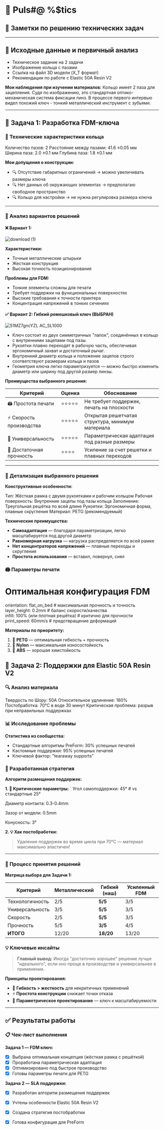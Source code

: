 
# 🔧 Puls#@ %$tics 
## 📝 Заметки по решению технических задач

---

## 🎯 Исходные данные и первичный анализ

- Техническое задание на 2 задачи
- Изображение кольца с пазами  
- Ссылка на файл 3D модели (X_T формат)
- Рекомендации по работе с Elastic 50A Resin V2

**Мои наблюдения при изучении материалов:**
Кольцо имеет 2 паза для зацепления. Судя по изображению, это стандартная оптико-механическая система фиксации линз. В процессе первого интервью видел похожий ключ - тонкий металлический инструмент с зубьями.

---

## 🔑 Задача 1: Разработка FDM-ключа

### 📐 Технические характеристики кольца


Количество пазов: 2
Расстояние между пазами: 41.6 ±0.05 мм  
Ширина паза: 2.0 ±0.1 мм
Глубина паза: 1.8 ±0.1 мм


**Мои допущения о конструкции:**
- 🔍 Отсутствие габаритных ограничений → можно увеличивать размеры ключа
- 🔍 Нет данных об окружающих элементах → предполагаю свободное пространство  
- 🔍 Кольцо для настройки → не нужна регулировка размера ключа

---

### 🧠 Анализ вариантов решений

#### ❌ Вариант 1: 
![download (1)](https://github.com/user-attachments/assets/3b2a25dc-2d9c-4dc5-8908-a6b3855e1305)


**Характеристики:**
- Точные металлические штырьки
- Жесткая конструкция
- Высокая точность позиционирования

**Проблемы для FDM:**
- Тонкие элементы сложны для печати
- Требует поддержки на функциональных поверхностях  
- Высокие требования к точности принтера
- Концентрация напряжений в тонких сечениях

#### ✅ Вариант 2: Гибкий ремешковый ключ (ВЫБРАН)
![51MZ7gncYZL _AC_SL1000_](https://github.com/user-attachments/assets/7b191422-d7b7-4e1d-ae32-334ad189a37b)


- Ключ состоит из двух симметричных "лапок", соединённых в кольцо с внутренними зацепами под пазы.
- Рукоятки плавно переходят в рабочую часть, обеспечивая эргономичный захват и достаточный рычаг.
- Внутренний диаметр кольца и положение зацепов строго соответствуют размерам кольца и пазов 
- Геометрия ключа легко параметризуется — можно быстро изменить диаметр или ширину под другой размер линзы.

**Преимущества выбранного решения:**

| Критерий | Оценка | Обоснование |
|----------|---------|-------------|
| 🖨️ Простота печати | ⭐⭐⭐⭐⭐ | Не требует поддержек, печать на плоскости |
| ⚡ Скорость производства | ⭐⭐⭐⭐⭐ | Открытая решетчатая структура, минимум материала |
| 🔧 Универсальность | ⭐⭐⭐⭐⭐ | Параметрическая адаптация под разные размеры |
| 💪 Достаточная прочность | ⭐⭐⭐⭐ | Усиление за счет решетки и плавных переходов |

---

### 🎨 Детализация выбранного решения

**Конструктивные особенности:**

Тип: Жёсткая рамка с двумя рукоятками и рабочим кольцом
Рабочая поверхность: Внутренние зацепы под пазы кольца
Заполнение: Треугольная решётка по всей длине
Рукоятки: Эргономичная форма, плавные скругления
Материал: PETG (рекомендуемый)

**Технические преимущества:**
- **Самоадаптация** — благодаря параметризации, легко масштабируется под другой диаметр
- **Равномерная нагрузка** — нагрузка распределяется по всей рамке
- **Нет концентраторов напряжений** — плавные переходы и скругления
- **Простота использования** — вставил, повернул, снял

### 🖨️ Параметры печати


# Оптимальная конфигурация FDM
orientation: flat_on_bed          # максимальная прочность и точность
layer_height: 0.2mm               # баланс скорости/качества  
infill: 100% (или плотная решётка) # критично для прочности
print_speed: 60mm/s               # предотвращение деформаций


**Материалы по приоритету:**
1. 🥇 **PETG** — оптимальная гибкость + прочность
2. 🥈 **Nylon** — максимальная износостойкость  
3. 🥉 **ABS** — хорошая химстойкость



## 🧪 Задача 2: Поддержки для Elastic 50A Resin V2

### 🔍 Анализ материала


Твердость по Шору: 50A
Относительное удлинение: 160%
Постобработка: 70°C в воде 30 минут
Критическая проблема: разрыв при неправильных поддержках


### 📊 Исследование проблемы

**Статистика из сообщества:**
- Стандартные алгоритмы PreForm: 30% успешных печатей
- Кастомные поддержки: 95% успешных печатей  
- Ключевой фактор: "tearaway supports"

### 🎯 Разработанная стратегия

**Алгоритм размещения поддержек:**

**1. 📏 Критические параметры:**
`
Угол самоподдержки: 45°     # vs стандартные 25°

Диаметр контакта: 0.3-0.4mm 

Зазор от модели: 0.5mm

Конусность: 3°


**2. 💡 Хак постобработки:**
> Удаление поддержек во время цикла при 70°C — материал максимально эластичен!

---



### 🤔 Процесс принятия решений

**Матрица выбора для Задачи 1:**

| Критерий        | Металлический | **Гибкий (наш)** | Усиленный FDM |
|-----------------|---------------|------------------|---------------|
| Технологичность | 2/5           | **5/5**          | 3/5           |
| Универсальность | 3/5           | **5/5**          | 3/5           |
| Скорость        | 2/5           | **5/5**          | 3/5           |
| Прочность       | 5/5           | **3/5**          | 4/5           |
| **ИТОГО**       | 12/20         | **18/20**        | 13/20         |

### 💡 Ключевые инсайты

> **Главный вывод:** Иногда "достаточно хорошее" решение лучше "идеального", если оно проще в производстве и универсальнее в применении.

**Принципы проектирования:**
- 🔄 **Гибкость > жесткость** для некритичных применений
- ⚡ **Простота конструкции** снижает точки отказа  
- 📐 **Параметрическое проектирование** — ключ к масштабируемости

---

## ✅ Результаты работы

### 📋 Чек-лист выполнения

**Задача 1 — FDM ключ:**
- [x] Выбрана оптимальная концепция (жёсткая рамка с решёткой)
- [x] Проработана параметрическая адаптация  
- [x] Оптимизировано под быстрое производство
- [x] Готовы параметры печати для PETG

**Задача 2 — SLA поддержки:**
- [x] Разработан алгоритм размещения поддержек
- [x] Учтены особенности Elastic 50A Resin V2  
- [x] Создана стратегия постобработки
- [x] Готова конфигурация для PreForm



